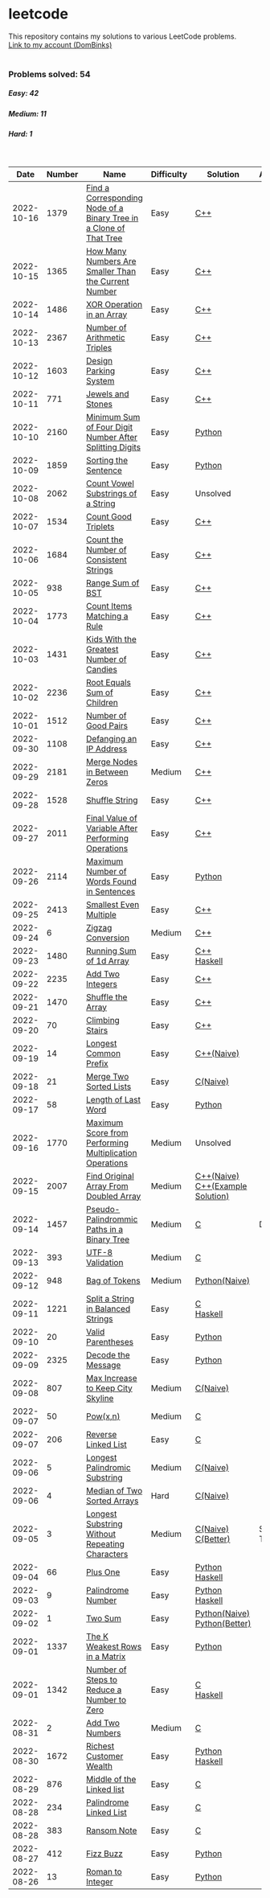 # leetcode
This repository contains my solutions to various LeetCode problems.
<br>[Link to my account (DomBinks)](https://leetcode.com/DomBinks/)<br>
<br>
### Problems solved: 54
##### Easy: 42
##### Medium: 11
##### Hard: 1
<br>

| Date | Number | Name | Difficulty | Solution | Algorithms/Techniques |
| ---- | ------ | ---- | ---------- | -------- | --------------------- |
| 2022-10-16 | 1379 | [Find a Corresponding Node of a Binary Tree in a Clone of That Tree](https://leetcode.com/problems/find-a-corresponding-node-of-a-binary-tree-in-a-clone-of-that-tree/) | Easy | [C++](./easy/1379-Find-a-Corresponding-Node-of-a-Binary-Tree-in-a-Clone-of-That-Tree.cpp) | |
| 2022-10-15 | 1365 | [How Many Numbers Are Smaller Than the Current Number](https://leetcode.com/problems/how-many-numbers-are-smaller-than-the-current-number/) | Easy | [C++](./easy/1365-How-Many-Numbers-Are-Smaller-Than-the-Current-Number.cpp) | |
| 2022-10-14 | 1486 | [XOR Operation in an Array](https://leetcode.com/problems/xor-operation-in-an-array/) | Easy | [C++](./easy/1486-XOR-Operation-in-an-Array.cpp) | |
| 2022-10-13 | 2367 | [Number of Arithmetic Triples](https://leetcode.com/problems/number-of-arithmetic-triplets/) | Easy | [C++](./easy/2367-Number-of-Arithmetic-Triplets.cpp) | |
| 2022-10-12 | 1603 | [Design Parking System](https://leetcode.com/problems/design-parking-system/) | Easy | [C++](./easy/1603-Design-Parking-System.cpp) | |
| 2022-10-11 | 771 | [Jewels and Stones](https://leetcode.com/problems/jewels-and-stones/) | Easy | [C++](./easy/771-Jewels-and-Stones.cpp) | |
| 2022-10-10 | 2160 | [Minimum Sum of Four Digit Number After Splitting Digits](https://leetcode.com/problems/minimum-sum-of-four-digit-number-after-splitting-digits/) | Easy | [Python](./easy/2160-Minimum-Sum-of-Four-Digit-Number-After-Splitting-Digits.py) | |
| 2022-10-09 | 1859 | [Sorting the Sentence](https://leetcode.com/problems/sorting-the-sentence/) | Easy | [Python](./easy/1859-Sorting-the-Sentence.py) | |
| 2022-10-08 | 2062 | [Count Vowel Substrings of a String](https://leetcode.com/problems/count-vowel-substrings-of-a-string/) | Easy | Unsolved | |
| 2022-10-07 | 1534 | [Count Good Triplets](https://leetcode.com/problems/count-good-triplets/) | Easy | [C++](./easy/1534-Count-Good-Triplets.cpp) | |
| 2022-10-06 | 1684 | [Count the Number of Consistent Strings](https://leetcode.com/problems/count-the-number-of-consistent-strings/) | Easy | [C++](./easy/1684-Count-the-Number-of-Consistent-Strings.cpp) | |
| 2022-10-05 | 938 | [Range Sum of BST](https://leetcode.com/problems/range-sum-of-bst/) | Easy | [C++](./easy/938-Range-Sum-of-BST.cpp) | |
| 2022-10-04 | 1773 | [Count Items Matching a Rule](https://leetcode.com/problems/count-items-matching-a-rule/) | Easy | [C++](./easy/1773-Count-Items-Matching-a-Rule.cpp) | |
| 2022-10-03 | 1431 | [Kids With the Greatest Number of Candies](https://leetcode.com/problems/kids-with-the-greatest-number-of-candies/) | Easy | [C++](./easy/1431-Kids-With-the-Greatest-Number-of-Candies.cpp) | |
| 2022-10-02 | 2236 | [Root Equals Sum of Children](https://leetcode.com/problems/root-equals-sum-of-children/) | Easy | [C++](./easy/2236-Root-Equals-Sum-of-Children.cpp) | |
| 2022-10-01 | 1512 | [Number of Good Pairs](https://leetcode.com/problems/number-of-good-pairs/) | Easy | [C++](./easy/1512-Number-of-Good-Pairs.cpp) | |
| 2022-09-30 | 1108 | [Defanging an IP Address](https://leetcode.com/problems/defanging-an-ip-address/) | Easy | [C++](./easy/1108-Defanging-an-IP-Address.cpp) | |
| 2022-09-29 | 2181 | [Merge Nodes in Between Zeros](https://leetcode.com/problems/merge-nodes-in-between-zeros/) | Medium | [C++](./medium/2181-Merge-Nodes-in-Between-Zeros.cpp) | |
| 2022-09-28 | 1528 | [Shuffle String](https://leetcode.com/problems/shuffle-string/) | Easy | [C++](./easy/1528-Shuffle-String.cpp) | |
| 2022-09-27 | 2011 | [Final Value of Variable After Performing Operations](https://leetcode.com/problems/final-value-of-variable-after-performing-operations/) | Easy | [C++](./easy/2011-Final-Value-of-Variable-After-Performing-Operations.cpp) | |
| 2022-09-26 | 2114 | [Maximum Number of Words Found in Sentences](https://leetcode.com/problems/maximum-number-of-words-found-in-sentences/) | Easy | [Python](./easy/2114-Maximum-Number-of-Words-Found-in-Sentences.py) | |
| 2022-09-25 | 2413 | [Smallest Even Multiple](https://leetcode.com/problems/smallest-even-multiple/) | Easy | [C++](./easy/2413-Smallest-Even-Multiple.cpp) | |
| 2022-09-24 | 6 | [Zigzag Conversion](https://leetcode.com/problems/zigzag-conversion/) | Medium | [C++](./medium/6-Zigzag-Conversion.cpp) | |
| 2022-09-23 | 1480 | [Running Sum of 1d Array](https://leetcode.com/problems/running-sum-of-1d-array/) | Easy | [C++](./easy/1480-Running-Sum-of-1d-Array.cpp) <br> [Haskell](./easy/1480-Running-Sum-of-1d-Array.hs) | |
| 2022-09-22 | 2235 | [Add Two Integers](https://leetcode.com/problems/add-two-integers/) | Easy | [C++](./easy/2235-Add-Two-Integers.cpp) | |
| 2022-09-21 | 1470 | [Shuffle the Array](https://leetcode.com/problems/shuffle-the-array/) | Easy | [C++](./easy/1470-Shuffle-the-Array.cpp) | |
| 2022-09-20 | 70 | [Climbing Stairs](https://leetcode.com/problems/climbing-stairs/) | Easy | [C++](./easy/70-Climbing-Stairs.cpp) | |
| 2022-09-19 | 14 | [Longest Common Prefix](https://leetcode.com/problems/longest-common-prefix/) | Easy | [C++(Naive)](./easy/14-Longest-Common-Prefix-Naive.cpp) | |
| 2022-09-18 | 21 | [Merge Two Sorted Lists](https://leetcode.com/problems/merge-two-sorted-lists/) | Easy | [C(Naive)](./easy/21-Merge-Two-Sorted-Lists-Naive.c) | |
| 2022-09-17 | 58 | [Length of Last Word](https://leetcode.com/problems/length-of-last-word/) | Easy | [Python](./easy/58-Length-of-Last-Word.py) | |
| 2022-09-16 | 1770 | [Maximum Score from Performing Multiplication Operations](https://leetcode.com/problems/maximum-score-from-performing-multiplication-operations/) | Medium | Unsolved | |
| 2022-09-15 | 2007 | [Find Original Array From Doubled Array](https://leetcode.com/problems/find-original-array-from-doubled-array/) | Medium | [C++(Naive)](./medium/2007-Find-Original-Array-From-Doubled-Array-Naive.cpp) <br> [C++(Example Solution)](https://leetcode.com/problems/find-original-array-from-doubled-array/discuss/2581075/Easy-C%2B%2Boror-using-queue-oror-94-less-memory-oror-Explained-oror-Beginner-Friendly)| |
| 2022-09-14 | 1457 | [Pseudo-Palindrommic Paths in a Binary Tree](https://leetcode.com/problems/pseudo-palindromic-paths-in-a-binary-tree/) | Medium | [C](./medium/1457-Pseudo-Palindromic-Paths-in-a-Binary-Tree.c) | DFS |
| 2022-09-13 | 393 | [UTF-8 Validation](https://leetcode.com/problems/utf-8-validation/) | Medium | [C](./medium/393-UTF-8-Validation.c) | |
| 2022-09-12 | 948 | [Bag of Tokens](https://leetcode.com/problems/bag-of-tokens/) | Medium | [Python(Naive)](./medium/948-Bag-of-Tokens-Naive.py) | |
| 2022-09-11 | 1221 | [Split a String in Balanced Strings](https://leetcode.com/problems/split-a-string-in-balanced-strings/) | Easy | [C](./easy/1221-Split-a-String-in-Balanced-Strings.c) <br> [Haskell](./easy/1221-Split-a-String-in-Balanced-Strings.hs) | |
| 2022-09-10 | 20 | [Valid Parentheses](https://leetcode.com/problems/valid-parentheses/) | Easy | [Python](./easy/20-Valid-Parentheses.py) | |
| 2022-09-09 | 2325 | [Decode the Message](https://leetcode.com/problems/decode-the-message/) | Easy | [Python](./easy/2325-Decode-the-Message.py) | |
| 2022-09-08 | 807 | [Max Increase to Keep City Skyline](https://leetcode.com/problems/max-increase-to-keep-city-skyline/) | Medium | [C(Naive)](./medium/807-Max-Increase-to-Keep-City-Skyline-Naive.c) | |
| 2022-09-07 | 50 | [Pow(x,n)](https://leetcode.com/problems/powx-n/) | Medium | [C](./medium/50-Pow(x%2Cn).c) | |
| 2022-09-07 | 206 | [Reverse Linked List](https://leetcode.com/problems/reverse-linked-list/) | Easy | [C](./easy/206-Reverse-Linked-List.c) | |
| 2022-09-06 | 5 | [Longest Palindromic Substring](https://leetcode.com/problems/longest-palindromic-substring/) | Medium | [C(Naive)](./medium/5-Longest-Palindromic-Substring-Naive.c) | |
| 2022-09-06 | 4 | [Median of Two Sorted Arrays](https://leetcode.com/problems/median-of-two-sorted-arrays/submissions/) | Hard | [C(Naive)](./hard/4-Median-of-Two-Sorted-Arrays.c) | |
| 2022-09-05 | 3 | [Longest Substring Without Repeating Characters](https://leetcode.com/problems/longest-substring-without-repeating-characters/) | Medium | [C(Naive)](./medium/3-Longest-Substring-Without-Repeating-Characters-Naive.c) <br> [C(Better)](./medium/3-Longest-Substring-Without-Repeating-Characters-Better.c) | Sliding Window Technique |
| 2022-09-04 | 66 | [Plus One](https://leetcode.com/problems/plus-one/) | Easy | [Python](./easy/66-Plus-One.py) <br> [Haskell](./easy/66-Plus-One.hs) | |
| 2022-09-03 | 9 | [Palindrome Number](https://leetcode.com/problems/palindrome-number/) | Easy | [Python](./easy/9-Palindrome-Number.py) <br> [Haskell](./easy/9-Palindrome-Number.hs) | |
| 2022-09-02 | 1 | [Two Sum](https://leetcode.com/problems/two-sum/) | Easy | [Python(Naive)](./easy/1-Two-Sum-Naive.py) <br> [Python(Better)](./easy/1-Two-Sum-Better.py) | |
| 2022-09-01 | 1337 | [The K Weakest Rows in a Matrix](https://leetcode.com/problems/the-k-weakest-rows-in-a-matrix/) | Easy | [Python](./easy/1337-The-K-Weakest-Rows-in-a-Matrix.py) | |
| 2022-09-01 | 1342 | [Number of Steps to Reduce a Number to Zero](https://leetcode.com/problems/number-of-steps-to-reduce-a-number-to-zero/) | Easy | [C](./easy/1342-Number-of-Steps-to-Reduce-a-Number-to-Zero.c) <br> [Haskell](./easy/1342-Number-of-Steps-to-Reduce-a-Number-to-Zero.hs) | |
| 2022-08-31 | 2 | [Add Two Numbers](https://leetcode.com/problems/add-two-numbers/) | Medium | [C](./medium/2-Add-Two-Numbers.c) | |
| 2022-08-30 | 1672 | [Richest Customer Wealth](https://leetcode.com/problems/richest-customer-wealth/) | Easy | [Python](./easy/1672-Richest-Customer-Wealth.py) <br> [Haskell](./easy/1672-Richest-Customer-Wealth.hs) | |
| 2022-08-29 | 876 | [Middle of the Linked list](https://leetcode.com/problems/middle-of-the-linked-list/) | Easy | [C](./easy/876-Middle-of-the-Linked-List.c) | |
| 2022-08-28 | 234 | [Palindrome Linked List](https://leetcode.com/problems/palindrome-linked-list/) | Easy | [C](./easy/234-Palindrome-Linked-List.c) | |
| 2022-08-28 | 383 | [Ransom Note](https://leetcode.com/problems/ransom-note/) | Easy | [C](./easy/383-Ransom-Note.c) | |
| 2022-08-27 | 412 | [Fizz Buzz](https://leetcode.com/problems/fizz-buzz/) | Easy | [Python](./easy/412-Fizz-Buzz.py) | |
| 2022-08-26 | 13 | [Roman to Integer](https://leetcode.com/problems/roman-to-integer/) | Easy | [Python](./easy/13-Roman-to-Integer.py) | |
